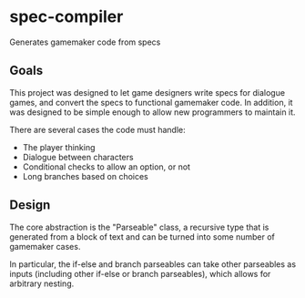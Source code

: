 # spec-compiler
Generates gamemaker code from specs

## Goals

This project was designed to let game designers write specs for dialogue games, and convert the specs to functional gamemaker code. In addition, it was designed to be simple enough to allow new programmers to maintain it.

There are several cases the code must handle:

* The player thinking
* Dialogue between characters
* Conditional checks to allow an option, or not
* Long branches based on choices

## Design
The core abstraction is the "Parseable" class, a recursive type that is generated from a block of text and can be turned into some number of gamemaker cases.

In particular, the if-else and branch parseables can take other parseables as inputs (including other if-else or branch parseables), which allows for arbitrary nesting.
